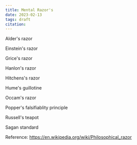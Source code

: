 ```yaml
---
title: Mental Razor's
date: 2023-02-13
tags: draft
citation: 
---
```


Alder's razor

Einstein's razor

Grice's razor

Hanlon's razor

Hitchens's razor

Hume's guillotine

Occam's razor

Popper's falsifiablity principle

Russell's teapot

Sagan standard


Reference: https://en.wikipedia.org/wiki/Philosophical_razor
